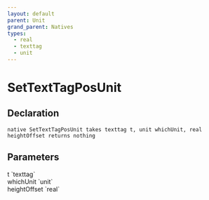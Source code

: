 ```yaml
---
layout: default
parent: Unit
grand_parent: Natives
types:
  - real
  - texttag
  - unit
---
```


# SetTextTagPosUnit

## Declaration

```
native SetTextTagPosUnit takes texttag t, unit whichUnit, real heightOffset returns nothing
```

## Parameters
<dl>
  <dt>t `texttag`</dt>
  <dd></dd>

  <dt>whichUnit `unit`</dt>
  <dd></dd>

  <dt>heightOffset `real`</dt>
  <dd></dd>
</dl>